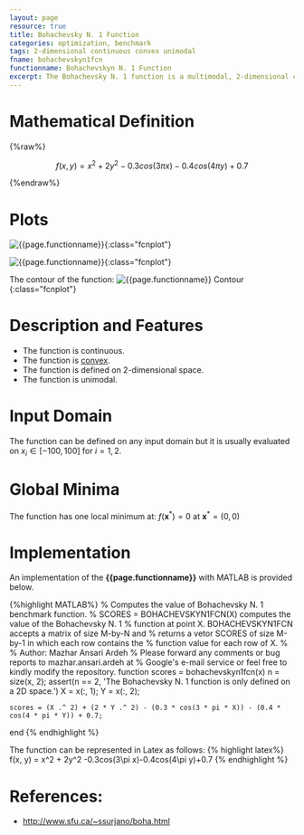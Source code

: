 ```yaml
---
layout: page
resource: true
title: Bohachevsky N. 1 Function
categories: optimization, benchmark
tags: 2-dimensional continuous convex unimodal
fname: bohachevskyn1fcn
functionname: Bohachevskyn N. 1 Function
excerpt: The Bohachevsky N. 1 function is a multimodal, 2-dimensional convex mathematical function widely used for testing optimization algorithms
---
```


# Mathematical Definition

{%raw%}

$$f(x, y) = x^2 + 2y^2 -0.3cos(3\pi x)-0.4cos(4\pi y)+0.7$$

{%endraw%}

# Plots
![{{page.functionname}}]({{site.baseurl}}/benchmarkfcns/plots/{{page.fname}}.png){:class="fcnplot"}

![{{page.functionname}}]({{site.baseurl}}/benchmarkfcns/plots/{{page.fname}}_2.png){:class="fcnplot"}

The contour of the function: 
![{{page.functionname}} Contour]({{site.baseurl}}/benchmarkfcns/plots/{{page.fname}}_contour.png){:class="fcnplot"}

# Description and Features
* The function is continuous.
* The function is [convex](https://en.wikipedia.org/wiki/Convex_function).
* The function is defined on 2-dimensional space. 
* The function is unimodal.

# Input Domain
The function can be defined on any input domain but it is usually evaluated on $x_i \in [-100, 100]$ for $i = 1, 2$.

# Global Minima
The function has one local minimum at: $f(\textbf{x}^{\ast}) = 0$ at $\textbf{x}^{\ast} = (0, 0)$

# Implementation
An implementation of the **{{page.functionname}}** with MATLAB is provided below. 

{%highlight MATLAB%}
% Computes the value of Bohachevsky N. 1 benchmark function.
% SCORES = BOHACHEVSKYN1FCN(X) computes the value of the Bohachevsky N. 1
% function at point X. BOHACHEVSKYN1FCN accepts a matrix of size M-by-N and 
% returns a vetor SCORES of size M-by-1 in which each row contains the 
% function value for each row of X.
% 
% Author: Mazhar Ansari Ardeh
% Please forward any comments or bug reports to mazhar.ansari.ardeh at
% Google's e-mail service or feel free to kindly modify the repository.
function scores = bohachevskyn1fcn(x)
    n = size(x, 2);
    assert(n == 2, 'The Bohachevsky N. 1 function is only defined on a 2D space.')
    X = x(:, 1);
    Y = x(:, 2);
    
    scores = (X .^ 2) + (2 * Y .^ 2) - (0.3 * cos(3 * pi * X)) - (0.4 * cos(4 * pi * Y)) + 0.7;
end
{% endhighlight %}

The function can be represented in Latex as follows:
{% highlight latex%}
f(x, y) = x^2 + 2y^2 -0.3cos(3\pi x)-0.4cos(4\pi y)+0.7
{% endhighlight %}

# References:
* http://www.sfu.ca/~ssurjano/boha.html
